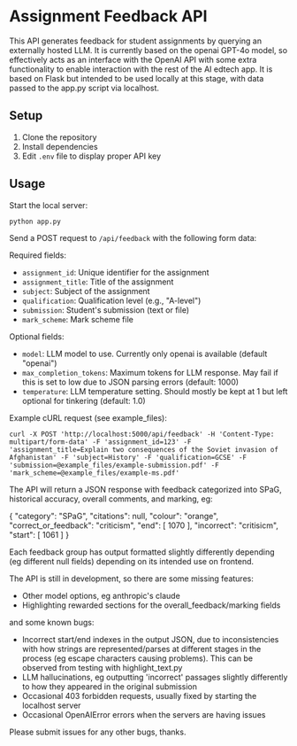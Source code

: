 # Assignment Feedback API

This API generates feedback for student assignments by querying an externally hosted LLM. It is currently based on the openai GPT-4o model, so effectively acts as an interface with the OpenAI API with some extra functionality to enable interaction with the rest of the AI edtech app. It is based on Flask but intended to be used locally at this stage, with data passed to the app.py script via localhost.

## Setup

1. Clone the repository
2. Install dependencies
3. Edit `.env` file to display proper API key

## Usage

Start the local server:

```python app.py```

Send a POST request to `/api/feedback` with the following form data:

Required fields:
- `assignment_id`: Unique identifier for the assignment
- `assignment_title`: Title of the assignment
- `subject`: Subject of the assignment
- `qualification`: Qualification level (e.g., "A-level")
- `submission`: Student's submission (text or file)
- `mark_scheme`: Mark scheme file

Optional fields:
- `model`: LLM model to use. Currently only openai is available (default "openai")
- `max_completion_tokens`: Maximum tokens for LLM response. May fail if this is set to low due to JSON parsing errors (default: 1000)
- `temperature`: LLM temperature setting. Should mostly be kept at 1 but left optional for tinkering (default: 1.0)

Example cURL request (see example_files):

```
curl -X POST 'http://localhost:5000/api/feedback' -H 'Content-Type: multipart/form-data' -F 'assignment_id=123' -F 'assignment_title=Explain two consequences of the Soviet invasion of Afghanistan' -F 'subject=History' -F 'qualification=GCSE' -F 'submission=@example_files/example-submission.pdf' -F 'mark_scheme=@example_files/example-ms.pdf'
```

The API will return a JSON response with feedback categorized into SPaG, historical accuracy, overall comments, and marking, eg:

{
    "category": "SPaG",
    "citations": null,
    "colour": "orange",
    "correct_or_feedback": "criticism",
    "end": [
        1070
    ],
    "incorrect": "critisicm",
    "start": [
        1061
    ]
}

Each feedback group has output formatted slightly differently depending (eg different null fields) depending on its intended use on frontend.

The API is still in development, so there are some missing features:
- Other model options, eg anthropic's claude
- Highlighting rewarded sections for the overall_feedback/marking fields

and some known bugs:
- Incorrect start/end indexes in the output JSON, due to inconsistencies with how strings are represented/parses at different stages in the process (eg escape characters causing problems). This can be observed from testing with highlight_text.py
- LLM hallucinations, eg outputting 'incorrect' passages slightly differently to how they appeared in the original submission
- Occasional 403 forbidden requests, usually fixed by starting the localhost server
- Occasional OpenAIError errors when the servers are having issues

Please submit issues for any other bugs, thanks.